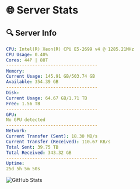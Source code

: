 # 🌐 Server Stats
## 🔍 Server Info
```yaml
CPU: Intel(R) Xeon(R) CPU E5-2699 v4 @ 1285.21MHz
CPU Usage: 0.40%
Cores: 44P | 88T
-----------------------------------
Memory:
Current Usage: 145.91 GB/503.74 GB
Available: 354.39 GB
-----------------------------------
Disk:
Current Usage: 64.67 GB/1.71 TB
Free: 1.56 TB
-----------------------------------
GPU:
No GPU detected
-----------------------------------
Network:
Current Transfer (Sent): 18.30 MB/s
Current Transfer (Received): 110.67 KB/s
Total Sent: 39.75 TB
Total Received: 343.32 GB
-----------------------------------
Uptime:
25d 5h 5m 50s
```
![GitHub Stats](https://img.shields.io/badge/Updated-2025-04-02_02:28:39-blue)